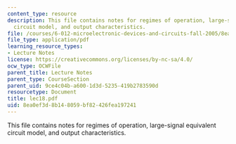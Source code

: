 ```yaml
---
content_type: resource
description: This file contains notes for regimes of operation, large-signal equivalent
  circuit model, and output characteristics.
file: /courses/6-012-microelectronic-devices-and-circuits-fall-2005/8ea0ef3d8b148059bf82426fea197241_lec18.pdf
file_type: application/pdf
learning_resource_types:
- Lecture Notes
license: https://creativecommons.org/licenses/by-nc-sa/4.0/
ocw_type: OCWFile
parent_title: Lecture Notes
parent_type: CourseSection
parent_uid: 9ce4c04b-a600-1d3d-5235-419b2783590d
resourcetype: Document
title: lec18.pdf
uid: 8ea0ef3d-8b14-8059-bf82-426fea197241
---
```

This file contains notes for regimes of operation, large-signal equivalent circuit model, and output characteristics.